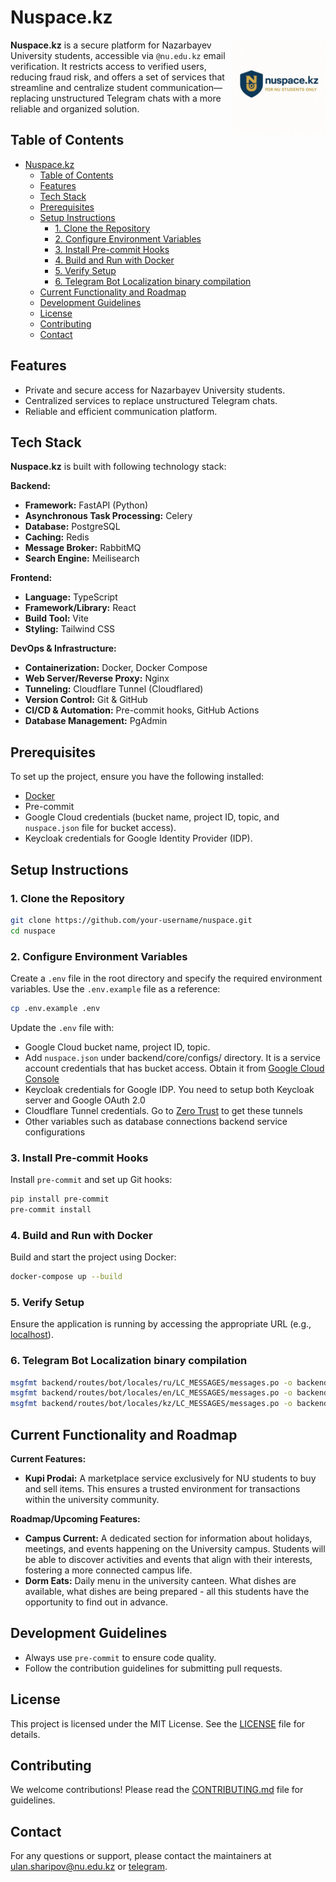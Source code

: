 # Nuspace.kz

<img align="right" width="150" src="./backend/core/configs/coverpage.jpg">

**Nuspace.kz** is a secure platform for Nazarbayev University students, accessible via `@nu.edu.kz` email verification. It restricts access to verified users, reducing fraud risk, and offers a set of services that streamline and centralize student communication—replacing unstructured Telegram chats with a more reliable and organized solution.

## Table of Contents

- [Nuspace.kz](#nuspacekz)
  - [Table of Contents](#table-of-contents)
  - [Features](#features)
  - [Tech Stack](#tech-stack)
  - [Prerequisites](#prerequisites)
  - [Setup Instructions](#setup-instructions)
    - [1. Clone the Repository](#1-clone-the-repository)
    - [2. Configure Environment Variables](#2-configure-environment-variables)
    - [3. Install Pre-commit Hooks](#3-install-pre-commit-hooks)
    - [4. Build and Run with Docker](#4-build-and-run-with-docker)
    - [5. Verify Setup](#5-verify-setup)
    - [6. Telegram Bot Localization binary compilation](#6-telegram-bot-localization-binary-compilation)
  - [Current Functionality and Roadmap](#current-functionality-and-roadmap)
  - [Development Guidelines](#development-guidelines)
  - [License](#license)
  - [Contributing](#contributing)
  - [Contact](#contact)

## Features
- Private and secure access for Nazarbayev University students.
- Centralized services to replace unstructured Telegram chats.
- Reliable and efficient communication platform.

## Tech Stack

**Nuspace.kz** is built with following technology stack:

**Backend:**
- **Framework:** FastAPI (Python)
- **Asynchronous Task Processing:** Celery
- **Database:** PostgreSQL
- **Caching:** Redis
- **Message Broker:** RabbitMQ
- **Search Engine:** Meilisearch

**Frontend:**
- **Language:** TypeScript
- **Framework/Library:** React
- **Build Tool:** Vite
- **Styling:** Tailwind CSS

**DevOps & Infrastructure:**
- **Containerization:** Docker, Docker Compose
- **Web Server/Reverse Proxy:** Nginx
- **Tunneling:** Cloudflare Tunnel (Cloudflared)
- **Version Control:** Git & GitHub
- **CI/CD & Automation:** Pre-commit hooks, GitHub Actions
- **Database Management:** PgAdmin

## Prerequisites
To set up the project, ensure you have the following installed:
- [Docker](https://www.docker.com/)
- Pre-commit
- Google Cloud credentials (bucket name, project ID, topic, and `nuspace.json` file for bucket access).
- Keycloak credentials for Google Identity Provider (IDP).

## Setup Instructions

### 1. Clone the Repository
```bash
git clone https://github.com/your-username/nuspace.git
cd nuspace
```

### 2. Configure Environment Variables
Create a `.env` file in the root directory and specify the required environment variables. Use the `.env.example` file as a reference:

```bash
cp .env.example .env
```

Update the `.env` file with:
- Google Cloud bucket name, project ID, topic.
- Add `nuspace.json` under backend/core/configs/ directory. It is a service account credentials that has bucket access. Obtain it from [Google Cloud Console](https://console.cloud.google.com)
- Keycloak credentials for Google IDP. You need to setup both Keycloak server and Google OAuth 2.0
- Cloudflare Tunnel credentials. Go to [Zero Trust](https://one.dash.cloudflare.com/) to get these tunnels 
- Other variables such as database connections backend service configurations

### 3. Install Pre-commit Hooks
Install `pre-commit` and set up Git hooks:

```bash
pip install pre-commit
pre-commit install
```

### 4. Build and Run with Docker
Build and start the project using Docker:
```bash
docker-compose up --build
```

### 5. Verify Setup
Ensure the application is running by accessing the appropriate URL (e.g., [localhost](http://localhost)).

### 6. Telegram Bot Localization binary compilation
```bash 
msgfmt backend/routes/bot/locales/ru/LC_MESSAGES/messages.po -o backend/routes/bot/locales/ru/LC_MESSAGES/messages.mo
msgfmt backend/routes/bot/locales/en/LC_MESSAGES/messages.po -o backend/routes/bot/locales/en/LC_MESSAGES/messages.mo
msgfmt backend/routes/bot/locales/kz/LC_MESSAGES/messages.po -o backend/routes/bot/locales/kz/LC_MESSAGES/messages.mo
```

## Current Functionality and Roadmap

**Current Features:**
*   **Kupi Prodai:** A marketplace service exclusively for NU students to buy and sell items. This ensures a trusted environment for transactions within the university community.

**Roadmap/Upcoming Features:**
*   **Campus Current:** A dedicated section for information about holidays, meetings, and events happening on the University campus. Students will be able to discover activities and events that align with their interests, fostering a more connected campus life.
*   **Dorm Eats:** Daily menu in the university canteen. What dishes are available, what dishes are being prepared - all this students have the opportunity to find out in advance.

## Development Guidelines
- Always use `pre-commit` to ensure code quality.
- Follow the contribution guidelines for submitting pull requests.

## License
This project is licensed under the MIT License. See the [LICENSE](LICENSE) file for details.

## Contributing
We welcome contributions! Please read the [CONTRIBUTING.md](CONTRIBUTING.md) file for guidelines.

## Contact
For any questions or support, please contact the maintainers at [ulan.sharipov@nu.edu.kz](mailto:ulan.sharipov@nu.edu.kz) or [telegram](https://t.me/kamikadze24).  